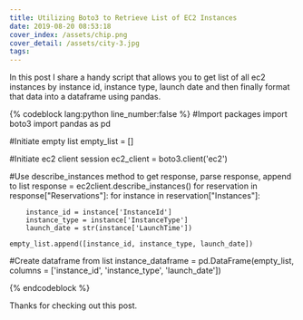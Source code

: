 ```yaml
---
title: Utilizing Boto3 to Retrieve List of EC2 Instances
date: 2019-08-20 08:53:18
cover_index: /assets/chip.png
cover_detail: /assets/city-3.jpg
tags:
---
```


In this post I share a handy script that allows you to get list of all ec2 instances by instance id, instance type, launch date and then finally format that data into a dataframe using pandas.

{% codeblock lang:python line_number:false %}
#Import packages
import boto3
import pandas as pd

#Initiate empty list
empty_list = []

#Initiate ec2 client session
ec2_client = boto3.client('ec2')

#Use describe_instances method to get response, parse response, append to list
response = ec2client.describe_instances()
for reservation in response["Reservations"]:
    for instance in reservation["Instances"]:

		instance_id = instance['InstanceId']
		instance_type = instance['InstanceType']
		launch_date = str(instance['LaunchTime'])
		
	empty_list.append([instance_id, instance_type, launch_date])

#Create dataframe from list
instance_dataframe = pd.DataFrame(empty_list, columns = ['instance_id', 'instance_type', 'launch_date'])

{% endcodeblock %}

Thanks for checking out this post.